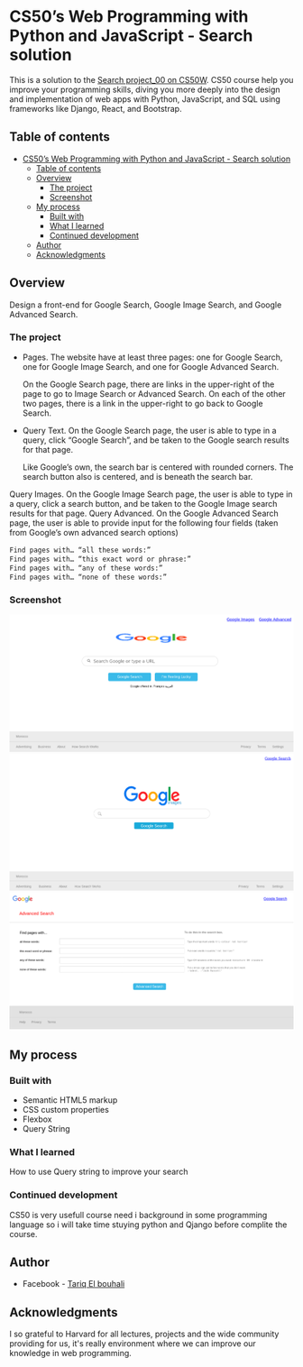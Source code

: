 # CS50’s Web Programming with Python and JavaScript - Search solution

This is a solution to the [Search project_00 on CS50W](https://www.edx.org/course/cs50s-web-programming-with-python-and-javascript). CS50 course help you improve your programming skills, diving you more deeply into the design and implementation of web apps with Python, JavaScript, and SQL using frameworks like Django, React, and Bootstrap.

## Table of contents

- [CS50’s Web Programming with Python and JavaScript - Search solution](#cs50s-web-programming-with-python-and-javascript---search-solution)
  - [Table of contents](#table-of-contents)
  - [Overview](#overview)
    - [The project](#the-project)
    - [Screenshot](#screenshot)
  - [My process](#my-process)
    - [Built with](#built-with)
    - [What I learned](#what-i-learned)
    - [Continued development](#continued-development)
  - [Author](#author)
  - [Acknowledgments](#acknowledgments)


## Overview

Design a front-end for Google Search, Google Image Search, and Google Advanced Search.

### The project

- Pages. The website have at least three pages: one for Google Search, one for Google Image Search, and one for Google Advanced Search.

    On the Google Search page, there are links in the upper-right of the page to go to Image Search or Advanced Search. On each of the other two pages, there is a link in the upper-right to go back to Google Search.

- Query Text. On the Google Search page, the user is able to type in a query, click “Google Search”, and be taken to the Google search results for that page.

    Like Google’s own, the search bar is centered with rounded corners. The search button also is centered, and is beneath the search bar.

Query Images. On the Google Image Search page, the user is able to type in a query, click a search button, and be taken to the Google Image search results for that page.
Query Advanced. On the Google Advanced Search page, the user is able to provide input for the following four fields (taken from Google’s own advanced search options)

    Find pages with… “all these words:”
    Find pages with… “this exact word or phrase:”
    Find pages with… “any of these words:”
    Find pages with… “none of these words:”



### Screenshot

![Google search](./screenshot/Google-search_view.png)
![Google image](./screenshot/Google-image_view.png)
![Google advanced search](./screenshot/Google-advanced-search_view.png)


## My process

### Built with

- Semantic HTML5 markup
- CSS custom properties
- Flexbox
- Query String 

### What I learned

How to use Query string to improve your search

### Continued development

CS50 is very usefull course need i background in some programming language so i will take time stuying python and Qjango before complite the course.

## Author

- Facebook - [Tariq El bouhali](https://www.facebook.com/tariqelbouhali)

## Acknowledgments

I so grateful to Harvard for all lectures, projects and the wide community  providing for us, it's really environment where we can improve our knowledge in web programming.
